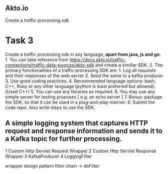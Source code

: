 ## Akto.io
Create a traffic processing sdk
# Task 3
Create a traffic processing sdk in any language, **apart from java, js and go.**
    1. You can take reference from https://docs.akto.io/traffic-connections/traffic-data-sources/akto-sdk  and create a simillar SDK.
    2. The primary functionalities of a traffic processing SDK are: 
        1. Log all requests and their responses of the web server
        2. Send the same to a kafka producer
    3. Use good coding practices.
    4. Recommended language options: bash, C++, Ruby or any other language [python is least preferred but allowed]. (Used C++)
    5. You can use any libraries as required.
    6. You may use any simple server for testing pruposes [ e.g. an echo server ]
    7. Bonus: package the SDK, so that it can be used in a plug-and-play manner.
    8. Submit the code repo. Also write steps to use the SDK.

## A simple logging system that captures HTTP request and response information and sends it to a Kafka topic for further processing.

1 Custom Http Servlet Request Wrapper
2 Custom Http Servlet Response Wrapper
3 KafkaProducer
4 LoggingFilter

wrapper design pattern
filter chain -> doFilter